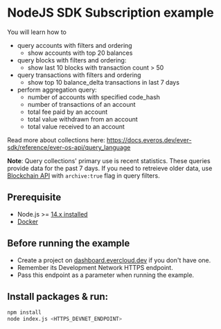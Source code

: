 # NodeJS SDK Subscription example

You will learn how to
- query accounts with filters and ordering
  - show accounts with top 20 balances
- query blocks with filters and ordering:
  - show last 10 blocks with transaction count > 50
- query transactions with filters and ordering
  - show top 10 balance_delta transactions in last 7 days
- perform aggregation query: 
  - number of accounts with specified code_hash
  - number of transactions of an account
  - total fee paid by an account
  - total value withdrawn from an account
  - total value received to an account
  
Read more about collections here: https://docs.everos.dev/ever-sdk/reference/ever-os-api/query_language

**Note**: Query collections' primary use is recent statistics. These queries provide data for the past 7 days. If you need to retreieve older data, use [Blockchain API](https://docs.evercloud.dev/reference/graphql-api/blockchain) with `archive:true` flag in query filters.



## Prerequisite

* Node.js >= [14.x installed](https://nodejs.org)
* [Docker](https://docs.docker.com/desktop/#download-and-install)

## Before running the example

-   Create a project on [dashboard.evercloud.dev](https://dashboard.evercloud.dev) if you don't have one.
-   Remember its Development Network HTTPS endpoint.
-   Pass this endpoint as a parameter when running the example.

## Install packages & run:

```sh
npm install
node index.js <HTTPS_DEVNET_ENDPOINT>
```
